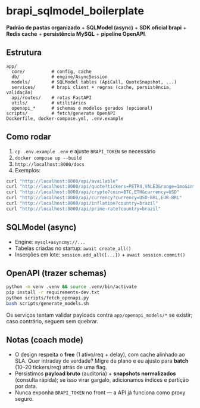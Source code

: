 # brapi_sqlmodel_boilerplate
**Padrão de pastas organizado** + **SQLModel (async)** + **SDK oficial brapi** + **Redis cache** + **persistência MySQL** + **pipeline OpenAPI**.

## Estrutura
```
app/
  core/          # config, cache
  db/            # engine/AsyncSession
  models/        # SQLModel tables (ApiCall, QuoteSnapshot, ...)
  services/      # brapi client + regras (cache, persistência, validação)
  api/routes/    # rotas FastAPI
  utils/         # utilitários
  openapi_*      # schemas e modelos gerados (opcional)
scripts/         # fetch/generate OpenAPI
Dockerfile, docker-compose.yml, .env.example
```

## Como rodar
1) `cp .env.example .env` e ajuste `BRAPI_TOKEN` se necessário
2) `docker compose up --build`
3) `http://localhost:8000/docs`
4) Exemplos:
```bash
curl "http://localhost:8000/api/available"
curl "http://localhost:8000/api/quote?tickers=PETR4,VALE3&range=1mo&interval=1d"
curl "http://localhost:8000/api/crypto?coin=BTC,ETH&currency=USD"
curl "http://localhost:8000/api/currency?currency=USD-BRL,EUR-BRL"
curl "http://localhost:8000/api/inflation?country=brazil"
curl "http://localhost:8000/api/prime-rate?country=brazil"
```

## SQLModel (async)
- Engine: `mysql+asyncmy://...`
- Tabelas criadas no startup: `await create_all()`
- Inserções em lote: `session.add_all([...])` + `await session.commit()`

## OpenAPI (trazer schemas)
```bash
python -m venv .venv && source .venv/bin/activate
pip install -r requirements-dev.txt
python scripts/fetch_openapi.py
bash scripts/generate_models.sh
```
Os serviços tentam validar payloads contra `app/openapi_models/*` se existir; caso contrário, seguem sem quebrar.

## Notas (coach mode)
- O design respeita o **free** (1 ativo/req + delay), com cache alinhado ao SLA. Quer intraday de verdade? Migre de plano e eu ajusto para **batch** (10–20 tickers/req) atrás de uma flag.
- Persistimos **payload bruto** (auditoria) + **snapshots normalizados** (consulta rápida); se isso virar gargalo, adicionamos índices e partição por data.
- Nunca exponha `BRAPI_TOKEN` no front — a API já funciona como proxy seguro.
